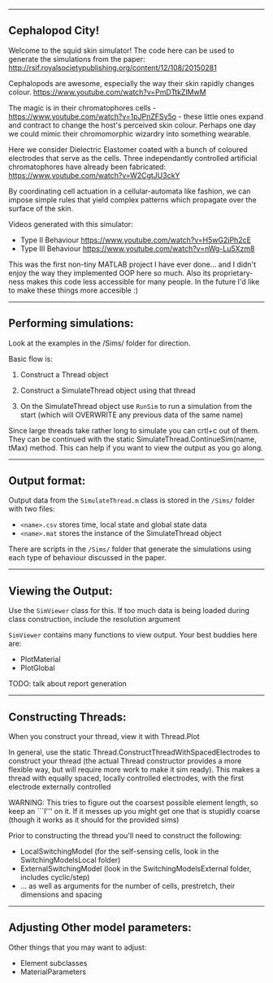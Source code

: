 -----------------------
Cephalopod City!
-----------------------

Welcome to the squid skin simulator! The code here can be used to generate the simulations from the paper: http://rsif.royalsocietypublishing.org/content/12/108/20150281

Cephalopods are awesome, especially the way their skin rapidly changes colour. https://www.youtube.com/watch?v=PmDTtkZlMwM

The magic is in their chromatophores cells - https://www.youtube.com/watch?v=1pJPnZFSy5o - these little ones expand and contract to change the host's perceived skin colour. Perhaps one day we could mimic their chromomorphic wizardry into something wearable.

Here we consider Dielectric Elastomer coated with a bunch of coloured electrodes that serve as the cells. Three independantly controlled artificial chromatophores have already been fabricated: https://www.youtube.com/watch?v=W2CgtJU3ckY

By coordinating cell actuation in a cellular-automata like fashion, we can impose simple rules that yield complex patterns which propagate over the surface of the skin.

Videos generated with this simulator:
- Type II Behaviour https://www.youtube.com/watch?v=H5wG2jPh2cE
- Type III Behaviour https://www.youtube.com/watch?v=nWg-Lu5Xzm8

This was the first non-tiny MATLAB project I have ever done... and I didn't enjoy the way they implemented OOP here so much. Also its proprietary-ness makes this code less accessible for many people. In the future I'd like to make these things more accesible :)

------------
Performing simulations:
------------
Look at the examples in the /Sims/ folder for direction.

Basic flow is:

1. Construct a Thread object

1. Construct a SimulateThread object using that thread

1. On the SimulateThread object use `RunSim` to run a simulation from the start (which will OVERWRITE any previous data of the same name)

Since large threads take rather long to simulate you can crtl+c out of them. They can be continued with the static SimulateThread.ContinueSim(name, tMax) method. This can help if you want to view the output as you go along.

------------
Output format:
------------
Output data from the `SimulateThread.m` class is stored in the `/Sims/` folder with two files:
 - `<name>.csv` stores time, local state and global state data
 - `<name>.mat` stores the instance of the SimulateThread object

There are scripts in the `/Sims/` folder that generate the simulations using each type of behaviour discussed in the paper.

------------
Viewing the Output:
------------
Use the `SimViewer` class for this. If too much data is being loaded during class construction, include the resolution argument

`SimViewer` contains many functions to view output. Your best buddies here are:
- PlotMaterial
- PlotGlobal

TODO: talk about report generation

------------
Constructing Threads:
------------

When you construct your thread, view it with Thread.Plot

In general, use the static Thread.ConstructThreadWithSpacedElectrodes to construct your thread (the actual Thread constructor provides a more flexible way, but will require more work to make it sim ready). This makes a thread with equally spaced, locally controlled electrodes, with the first electrode externally controlled

WARNING: This tries to figure out the coarsest possible element length, so keep an ```I''' on it. If it messes up you might get one that is stupidly coarse (though it works as it should for the provided sims)

Prior to constructing the thread you'll need to construct the following:
- LocalSwitchingModel (for the self-sensing cells, look in the SwitchingModelsLocal folder)
- ExternalSwitchingModel (look in the SwitchingModelsExternal folder, includes cyclic/step)
- ... as well as arguments for the number of cells, prestretch, their dimensions and spacing

------------
Adjusting Other model parameters:
------------
Other things that you may want to adjust:
- Element subclasses
- MaterialParameters
